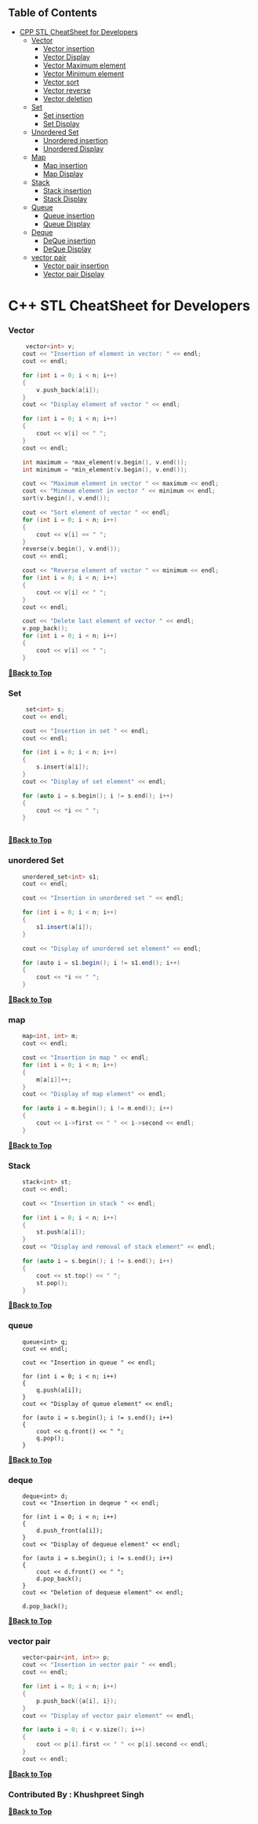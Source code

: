 ## Table of Contents

- [CPP STL CheatSheet for Developers](#cpp-stl-cheatsheet-for-developers)
	- [Vector](#vector)
		- [Vector insertion](#insertion-in-vector)
		- [Vector Display](#display-vector)
		- [Vector Maximum element](#vector-max)
		- [Vector Minimum element](#vector-min)
		- [Vector sort](#vector-sort)
		- [Vector reverse](#vector-reverse)
		- [Vector deletion](#vector-delete)
	- [Set](#set)
		- [Set insertion](#insertion-in-set)
		- [Set Display](#display-set)
	- [Unordered Set](#unordered-set)
		- [Unordered insertion](#insertion-in-unorderedset)
		- [Unordered Display](#display-unordered-set)
	- [Map](#map)
		- [Map insertion](#insertion-in-map)
		- [Map Display](#display-map)
	- [Stack](#set)
		- [Stack insertion](#insertion-in-stack)
		- [Stack Display](#display-stack)
	- [Queue](#queue)
		- [Queue insertion](#insertion-in-queue)
		- [Queue Display](#display-queue)
	- [Deque](#deque)
		- [DeQue insertion](#insertion-in-deque)
		- [DeQue Display](#display-deque)
    - [vector pair](#vector-pair)
		- [Vector pair insertion](#insertion-in-vector-pair)
		- [Vector pair Display](#display-vector-pair)


# C++ STL CheatSheet for Developers


### Vector

```cpp
     vector<int> v;
    cout << "Insertion of element in vector: " << endl;
    cout << endl;

    for (int i = 0; i < n; i++)
    {
        v.push_back(a[i]);
    }
    cout << "Display element of vector " << endl;

    for (int i = 0; i < n; i++)
    {
        cout << v[i] << " ";
    }
    cout << endl;

    int maximum = *max_element(v.begin(), v.end());
    int minimum = *min_element(v.begin(), v.end());

    cout << "Maximum element in vector " << maximum << endl;
    cout << "Minmum element in vector " << minimum << endl;
    sort(v.begin(), v.end());

    cout << "Sort element of vector " << endl;
    for (int i = 0; i < n; i++)
    {
        cout << v[i] << " ";
    }
    reverse(v.begin(), v.end());
    cout << endl;

    cout << "Reverse element of vector " << minimum << endl;
    for (int i = 0; i < n; i++)
    {
        cout << v[i] << " ";
    }
    cout << endl;

    cout << "Delete last element of vector " << endl;
    v.pop_back();
    for (int i = 0; i < n; i++)
    {
        cout << v[i] << " ";
    }
```

**[🔼Back to Top](#table-of-contents)**

### Set

```cpp
	 set<int> s;
    cout << endl;

    cout << "Insertion in set " << endl;
    cout << endl;

    for (int i = 0; i < n; i++)
    {
        s.insert(a[i]);
    }
    cout << "Display of set element" << endl;

    for (auto i = s.begin(); i != s.end(); i++)
    {
        cout << *i << " ";
    }
  

```

**[🔼Back to Top](#table-of-contents)**

### unordered Set

```java
	unordered_set<int> s1;
    cout << endl;

    cout << "Insertion in unordered set " << endl;

    for (int i = 0; i < n; i++)
    {
        s1.insert(a[i]);
    }

    cout << "Display of unordered set element" << endl;

    for (auto i = s1.begin(); i != s1.end(); i++)
    {
        cout << *i << " ";
    }

```

**[🔼Back to Top](#table-of-contents)**


### map

```cpp
	map<int, int> m;
    cout << endl;

    cout << "Insertion in map " << endl;
    for (int i = 0; i < n; i++)
    {
        m[a[i]]++;
    }
    cout << "Display of map element" << endl;

    for (auto i = m.begin(); i != m.end(); i++)
    {
        cout << i->first << " " << i->second << endl;
    }  
```

**[🔼Back to Top](#table-of-contents)**

### Stack 

```cpp
    stack<int> st;
    cout << endl;

    cout << "Insertion in stack " << endl;

    for (int i = 0; i < n; i++)
    {
        st.push(a[i]);
    }
    cout << "Display and removal of stack element" << endl;

    for (auto i = s.begin(); i != s.end(); i++)
    {
        cout << st.top() << " ";
        st.pop();
    } 
```

**[🔼Back to Top](#table-of-contents)**

### queue

```queue
	queue<int> q;
    cout << endl;

    cout << "Insertion in queue " << endl;

    for (int i = 0; i < n; i++)
    {
        q.push(a[i]);
    }
    cout << "Display of queue element" << endl;

    for (auto i = s.begin(); i != s.end(); i++)
    {
        cout << q.front() << " ";
        q.pop();
    }
```

**[🔼Back to Top](#table-of-contents)**

### deque

```Deque
	deque<int> d;
    cout << "Insertion in deqeue " << endl;

    for (int i = 0; i < n; i++)
    {
        d.push_front(a[i]);
    }
    cout << "Display of dequeue element" << endl;

    for (auto i = s.begin(); i != s.end(); i++)
    {
        cout << d.front() << " ";
        d.pop_back();
    }
    cout << "Deletion of dequeue element" << endl;

    d.pop_back(); 
```

**[🔼Back to Top](#table-of-contents)**

### vector pair

```cpp
    vector<pair<int, int>> p;
    cout << "Insertion in vector pair " << endl;
    cout << endl;

    for (int i = 0; i < n; i++)
    {
        p.push_back({a[i], i});
    }
    cout << "Display of vector pair element" << endl;

    for (auto i = 0; i < v.size(); i++)
    {
        cout << p[i].first << " " << p[i].second << endl;
    }
    cout << endl;
```
**[🔼Back to Top](#table-of-contents)**

### Contributed By : Khushpreet Singh

**[🔼Back to Top](#table-of-contents)**

